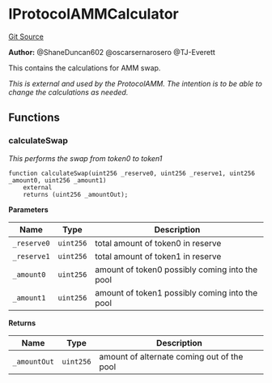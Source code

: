 # IProtocolAMMCalculator
[Git Source](https://github.com/thrackle-io/rules-protocol/blob/2738cf9716e0fddfad4df13fdb6486b5987af931/src/liquidity/IProtocolAMMCalculator.sol)

**Author:**
@ShaneDuncan602 @oscarsernarosero @TJ-Everett

This contains the calculations for AMM swap.

*This is external and used by the ProtocolAMM. The intention is to be able to change the calculations
as needed.*


## Functions
### calculateSwap

*This performs the swap from token0 to token1*


```solidity
function calculateSwap(uint256 _reserve0, uint256 _reserve1, uint256 _amount0, uint256 _amount1)
    external
    returns (uint256 _amountOut);
```
**Parameters**

|Name|Type|Description|
|----|----|-----------|
|`_reserve0`|`uint256`|total amount of token0 in reserve|
|`_reserve1`|`uint256`|total amount of token1 in reserve|
|`_amount0`|`uint256`|amount of token0 possibly coming into the pool|
|`_amount1`|`uint256`|amount of token1 possibly coming into the pool|

**Returns**

|Name|Type|Description|
|----|----|-----------|
|`_amountOut`|`uint256`|amount of alternate coming out of the pool|


